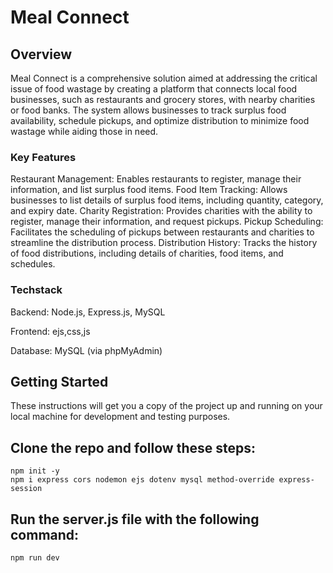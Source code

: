 # Meal Connect

## Overview

Meal Connect is a comprehensive solution aimed at addressing the critical issue of food wastage by creating a platform that connects local food businesses, such as restaurants and grocery stores, with nearby charities or food banks. The system allows businesses to track surplus food availability, schedule pickups, and optimize distribution to minimize food wastage while aiding those in need.

### Key Features

Restaurant Management: Enables restaurants to register, manage their information, and list surplus food items.
Food Item Tracking: Allows businesses to list details of surplus food items, including quantity, category, and expiry date.
Charity Registration: Provides charities with the ability to register, manage their information, and request pickups.
Pickup Scheduling: Facilitates the scheduling of pickups between restaurants and charities to streamline the distribution process.
Distribution History: Tracks the history of food distributions, including details of charities, food items, and schedules.

### Techstack

Backend: Node.js, Express.js, MySQL

Frontend: ejs,css,js

Database: MySQL (via phpMyAdmin)

## Getting Started

These instructions will get you a copy of the project up and running on your local machine for development and testing purposes.

## Clone the repo and follow these steps:

    npm init -y
    npm i express cors nodemon ejs dotenv mysql method-override express-session

## Run the server.js file with the following command:

    npm run dev
